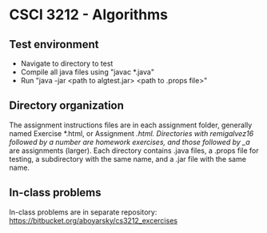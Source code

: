 # CSCI 3212 - Algorithms

## Test environment

* Navigate to directory to test
* Compile all java files using "javac *.java"
* Run "java -jar \<path to algtest.jar\> \<path to .props file\>"

## Directory organization

The assignment instructions files are in each assignment folder, generally named Exercise *.html, or Assignment *.html.
Directories with remigalvez16 followed by a number are homework exercises, and those followed by _a* are assignments (larger). Each directory contains .java files, a .props file for testing, a subdirectory with the same name, and a .jar file with the same name. 

## In-class problems

In-class problems are in separate repository: https://bitbucket.org/aboyarsky/cs3212_excercises


